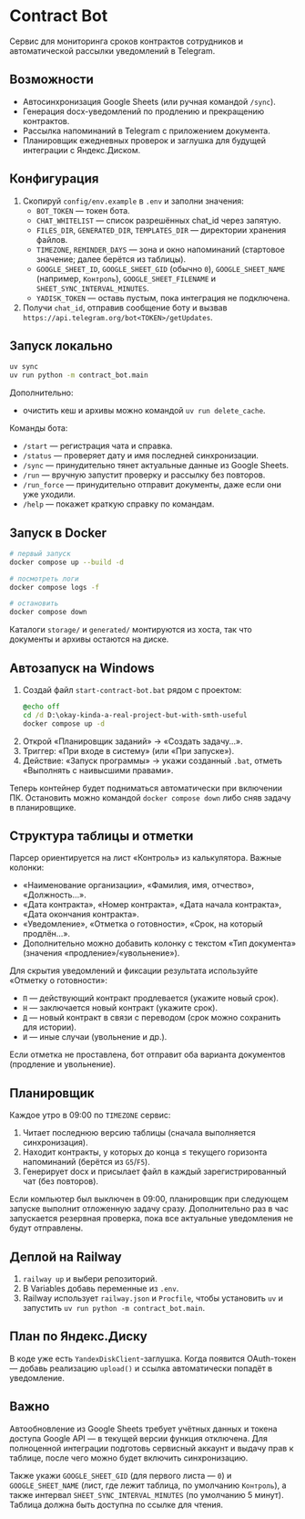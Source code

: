 # Contract Bot

Сервис для мониторинга сроков контрактов сотрудников и автоматической рассылки уведомлений в Telegram.

## Возможности

- Автосинхронизация Google Sheets (или ручная командой `/sync`).
- Генерация docx-уведомлений по продлению и прекращению контрактов.
- Рассылка напоминаний в Telegram с приложением документа.
- Планировщик ежедневных проверок и заглушка для будущей интеграции с Яндекс.Диском.

## Конфигурация

1. Скопируй `config/env.example` в `.env` и заполни значения:
   - `BOT_TOKEN` — токен бота.
   - `CHAT_WHITELIST` — список разрешённых chat_id через запятую.
   - `FILES_DIR`, `GENERATED_DIR`, `TEMPLATES_DIR` — директории хранения файлов.
   - `TIMEZONE`, `REMINDER_DAYS` — зона и окно напоминаний (стартовое значение; далее берётся из таблицы).
   - `GOOGLE_SHEET_ID`, `GOOGLE_SHEET_GID` (обычно `0`), `GOOGLE_SHEET_NAME` (например, `Контроль`), `GOOGLE_SHEET_FILENAME` и `SHEET_SYNC_INTERVAL_MINUTES`.
   - `YADISK_TOKEN` — оставь пустым, пока интеграция не подключена.
2. Получи `chat_id`, отправив сообщение боту и вызвав `https://api.telegram.org/bot<TOKEN>/getUpdates`.

## Запуск локально

```bash
uv sync
uv run python -m contract_bot.main
```

Дополнительно:
- очистить кеш и архивы можно командой `uv run delete_cache`.

Команды бота:
- `/start` — регистрация чата и справка.
- `/status` — проверяет дату и имя последней синхронизации.
- `/sync` — принудительно тянет актуальные данные из Google Sheets.
- `/run` — вручную запустит проверку и рассылку без повторов.
- `/run_force` — принудительно отправит документы, даже если они уже уходили.
- `/help` — покажет краткую справку по командам.

## Запуск в Docker

```bash
# первый запуск
docker compose up --build -d

# посмотреть логи
docker compose logs -f

# остановить
docker compose down
```

Каталоги `storage/` и `generated/` монтируются из хоста, так что документы и архивы остаются на диске.

## Автозапуск на Windows

1. Создай файл `start-contract-bot.bat` рядом с проектом:
   ```bat
   @echo off
   cd /d D:\okay-kinda-a-real-project-but-with-smth-useful
   docker compose up -d
   ```
2. Открой «Планировщик заданий» → «Создать задачу…».
3. Триггер: «При входе в систему» (или «При запуске»).
4. Действие: «Запуск программы» → укажи созданный `.bat`, отметь «Выполнять с наивысшими правами».

Теперь контейнер будет подниматься автоматически при включении ПК. Остановить можно командой `docker compose down` либо сняв задачу в планировщике.

## Структура таблицы и отметки

Парсер ориентируется на лист «Контроль» из калькулятора. Важные колонки:
- «Наименование организации», «Фамилия, имя, отчество», «Должность…».
- «Дата контракта», «Номер контракта», «Дата начала контракта», «Дата окончания контракта».
- «Уведомление», «Отметка о готовности», «Срок, на который продлён…».
- Дополнительно можно добавить колонку с текстом «Тип документа» (значения «продление»/«увольнение»).

Для скрытия уведомлений и фиксации результата используйте «Отметку о готовности»:
- `П` — действующий контракт продлевается (укажите новый срок).
- `Н` — заключается новый контракт (укажите срок).
- `Д` — новый контракт в связи с переводом (срок можно сохранить для истории).
- `И` — иные случаи (увольнение и др.).

Если отметка не проставлена, бот отправит оба варианта документов (продление и увольнение).

## Планировщик

Каждое утро в 09:00 по `TIMEZONE` сервис:
1. Читает последнюю версию таблицы (сначала выполняется синхронизация).
2. Находит контракты, у которых до конца ≤ текущего горизонта напоминаний (берётся из `G5`/`F5`).
3. Генерирует docx и присылает файл в каждый зарегистрированный чат (без повторов).

Если компьютер был выключен в 09:00, планировщик при следующем запуске выполнит отложенную задачу сразу. Дополнительно раз в час запускается резервная проверка, пока все актуальные уведомления не будут отправлены.

## Деплой на Railway

1. `railway up` и выбери репозиторий.
2. В Variables добавь переменные из `.env`.
3. Railway использует `railway.json` и `Procfile`, чтобы установить `uv` и запустить `uv run python -m contract_bot.main`.

## План по Яндекс.Диску

В коде уже есть `YandexDiskClient`-заглушка. Когда появится OAuth-токен — добавь реализацию `upload()` и ссылка автоматически попадёт в уведомление.

## Важно

Автообновление из Google Sheets требует учётных данных и токена доступа Google API — в текущей версии функция отключена. Для полноценной интеграции подготовь сервисный аккаунт и выдачу прав к таблице, после чего можно будет включить синхронизацию.

Также укажи `GOOGLE_SHEET_GID` (для первого листа — `0`) и `GOOGLE_SHEET_NAME` (лист, где лежит таблица, по умолчанию `Контроль`), а также интервал `SHEET_SYNC_INTERVAL_MINUTES` (по умолчанию 5 минут). Таблица должна быть доступна по ссылке для чтения.
